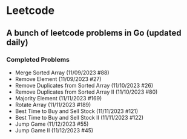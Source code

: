 # Leetcode

## A bunch of leetcode problems in Go (updated daily)

### Completed Problems
- Merge Sorted Array (11/09/2023 #88)
- Remove Element (11/09/2023 #27)
- Remove Duplicates from Sorted Array (11/10/2023 #26)
- Remove Duplicates from Sorted Array II (11/10/2023 #80)
- Majority Element (11/11/2023 #169)
- Rotate Array (11/11/2023 #189)
- Best Time to Buy and Sell Stock (11/11/2023 #121)
- Best Time to Buy and Sell Stock II (11/11/2023 #122)
- Jump Game (11/12/2023 #55)
- Jump Game II (11/12/2023 #45)